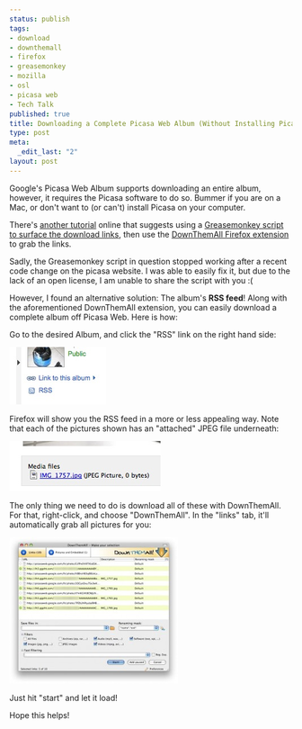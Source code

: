 ```yaml
--- 
status: publish
tags: 
- download
- downthemall
- firefox
- greasemonkey
- mozilla
- osl
- picasa web
- Tech Talk
published: true
title: Downloading a Complete Picasa Web Album (Without Installing Picasa)
type: post
meta: 
  _edit_last: "2"
layout: post
---
```

Google's Picasa Web Album supports downloading an entire album, however, it requires the Picasa software to do so. Bummer if you are on a Mac, or don't want to (or can't) install Picasa on your computer.

There's <a href="http://googlesystem.blogspot.com/2007/12/download-picasa-web-albums-without.html">another tutorial</a> online that suggests using a <a href="http://userscripts.org/scripts/show/15418">Greasemonkey script to surface the download links</a>, then use the <a href="https://addons.mozilla.org/en-US/firefox/addon/201">DownThemAll Firefox extension</a> to grab the links.

Sadly, the Greasemonkey script in question stopped working after a recent code change on the picasa website. I was able to easily fix it, but due to the lack of an open license, I am unable to share the script with you :(

However, I found an alternative solution: The album's <strong>RSS feed</strong>! Along with the aforementioned DownThemAll extension, you can easily download a complete album off Picasa Web. Here is how:

Go to the desired Album, and click the "RSS" link on the right hand side:

<img src="/media/wp/2008/09/picasaweb-rss.jpg" alt="" title="Picasa Web RSS Link" width="172" height="102" class="alignnone size-full wp-image-1562" />

Firefox will show you the RSS feed in a more or less appealing way. Note that each of the pictures shown has an "attached" JPEG file underneath:

<img src="/media/wp/2008/09/picasaweb-rss-attached-jpeg.jpg" alt="" title="Picasa Web: Attached JPEG file in RSS feed" width="269" height="89" class="alignnone size-full wp-image-1563" />

The only thing we need to do is download all of these with DownThemAll. For that, right-click, and choose "DownThemAll". In the "links" tab, it'll automatically grab all pictures for you:

<a href="/media/wp/2008/09/picasaweb-downthemall.jpg"><img src="/media/wp/2008/09/picasaweb-downthemall-300x260.jpg" alt="" title="Picasa Web: DownThemAll!" width="300" height="260" class="alignnone size-medium wp-image-1564" /></a>

Just hit "start" and let it load!

Hope this helps!
